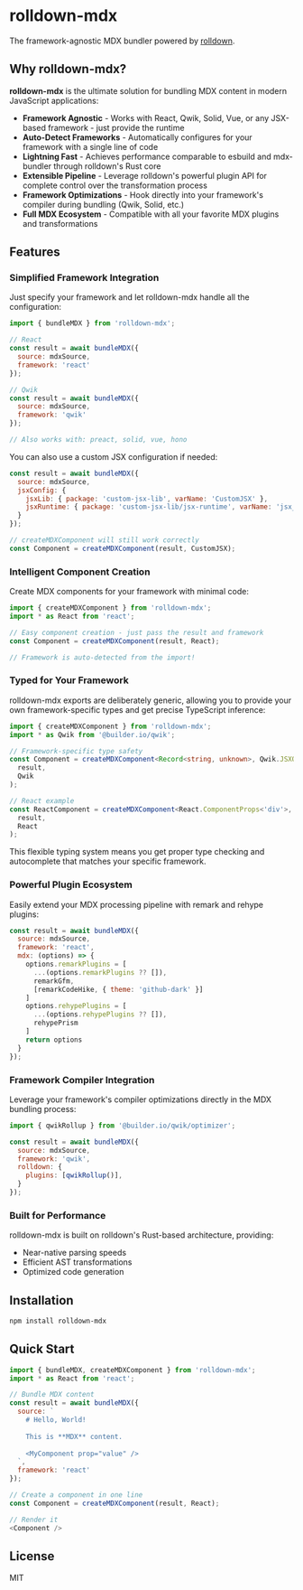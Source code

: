 # rolldown-mdx

The framework-agnostic MDX bundler powered by [rolldown](https://github.com/rolldown/rolldown).

## Why rolldown-mdx?

**rolldown-mdx** is the ultimate solution for bundling MDX content in modern JavaScript applications:

- **Framework Agnostic** - Works with React, Qwik, Solid, Vue, or any JSX-based framework - just provide the runtime
- **Auto-Detect Frameworks** - Automatically configures for your framework with a single line of code
- **Lightning Fast** - Achieves performance comparable to esbuild and mdx-bundler through rolldown's Rust core
- **Extensible Pipeline** - Leverage rolldown's powerful plugin API for complete control over the transformation process
- **Framework Optimizations** - Hook directly into your framework's compiler during bundling (Qwik, Solid, etc.)
- **Full MDX Ecosystem** - Compatible with all your favorite MDX plugins and transformations

## Features

### Simplified Framework Integration

Just specify your framework and let rolldown-mdx handle all the configuration:

```js
import { bundleMDX } from 'rolldown-mdx';

// React
const result = await bundleMDX({
  source: mdxSource,
  framework: 'react'
});

// Qwik
const result = await bundleMDX({
  source: mdxSource,
  framework: 'qwik'
});

// Also works with: preact, solid, vue, hono
```

You can also use a custom JSX configuration if needed:

```js
const result = await bundleMDX({
  source: mdxSource,
  jsxConfig: {
    jsxLib: { package: 'custom-jsx-lib', varName: 'CustomJSX' },
    jsxRuntime: { package: 'custom-jsx-lib/jsx-runtime', varName: 'jsx_runtime' }
  }
});

// createMDXComponent will still work correctly
const Component = createMDXComponent(result, CustomJSX);
```

### Intelligent Component Creation

Create MDX components for your framework with minimal code:

```js
import { createMDXComponent } from 'rolldown-mdx';
import * as React from 'react';

// Easy component creation - just pass the result and framework
const Component = createMDXComponent(result, React);

// Framework is auto-detected from the import!
```

### Typed for Your Framework

rolldown-mdx exports are deliberately generic, allowing you to provide your own framework-specific types and get precise TypeScript inference:

```ts
import { createMDXComponent } from 'rolldown-mdx';
import * as Qwik from '@builder.io/qwik';

// Framework-specific type safety
const Component = createMDXComponent<Record<string, unknown>, Qwik.JSXOutput>(
  result,
  Qwik
);

// React example
const ReactComponent = createMDXComponent<React.ComponentProps<'div'>, React.ReactNode>(
  result, 
  React
);
```

This flexible typing system means you get proper type checking and autocomplete that matches your specific framework.

### Powerful Plugin Ecosystem

Easily extend your MDX processing pipeline with remark and rehype plugins:

```js
const result = await bundleMDX({
  source: mdxSource,
  framework: 'react',
  mdx: (options) => {
    options.remarkPlugins = [
      ...(options.remarkPlugins ?? []),
      remarkGfm,
      [remarkCodeHike, { theme: 'github-dark' }]
    ]
    options.rehypePlugins = [
      ...(options.rehypePlugins ?? []),
      rehypePrism
    ]
    return options
  }
});
```

### Framework Compiler Integration

Leverage your framework's compiler optimizations directly in the MDX bundling process:

```js
import { qwikRollup } from '@builder.io/qwik/optimizer';

const result = await bundleMDX({
  source: mdxSource,
  framework: 'qwik',
  rolldown: {
    plugins: [qwikRollup()],
  }
});
```

### Built for Performance

rolldown-mdx is built on rolldown's Rust-based architecture, providing:

- Near-native parsing speeds
- Efficient AST transformations
- Optimized code generation

## Installation

```bash
npm install rolldown-mdx
```

## Quick Start

```js
import { bundleMDX, createMDXComponent } from 'rolldown-mdx';
import * as React from 'react';

// Bundle MDX content
const result = await bundleMDX({
  source: `
    # Hello, World!
    
    This is **MDX** content.
    
    <MyComponent prop="value" />
  `,
  framework: 'react'
});

// Create a component in one line
const Component = createMDXComponent(result, React);

// Render it
<Component />
```

## License

MIT
